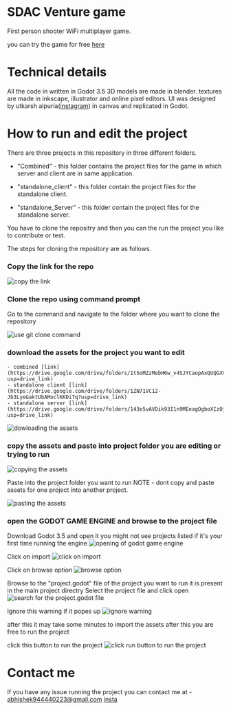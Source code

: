 # SDAC Venture game
First person shooter WiFi multiplayer game.


you can try the game for free [here](https://kridakriations.itch.io/sdac-venture)

# Technical details

All the code in written in Godot 3.5
3D models are made in blender.
textures are made in inkscape, illustrator and online pixel editors.
UI was designed by utkarsh alpuria([instagram](https://www.instagram.com/utkarsh_alpuria/)) in canvas and replicated in Godot.

# How to run and edit the project

There are three projects in this repository in three different folders.

 - "Combined" - this folder contains the project files for the game in which server and client are in same application. 

 - "standalone_client" - this folder contain the project files for the standalone client.

 - "standalone_Server" - this folder contain the project files for the standalone server.

You have to clone the repositry and then you can the run the project you like to contribute or test.

The steps for cloning the repository are as follows.

### Copy the link for the repo
![copy the link](./instruction_images/link_for_Repo.png)

### Clone the repo using command prompt
Go to the command and navigate to the folder where you want to clone the repository

![use git clone command](./instruction_images/clonning_repo.png)

### download the assets for the project you want to edit
    - combined [link](https://drive.google.com/drive/folders/1t5oMZzMebH6w_v4SJYCaopAxQUQGXVGx?usp=drive_link)
    - standalone client [link](https://drive.google.com/drive/folders/1ZN71VC12-Jb3LyeGaktUbAMoclKKDiTq?usp=drive_link)
    - standalone server [link](https://drive.google.com/drive/folders/143e5vAVDik93I1n9MEeagOgboXIzOjVP?usp=drive_link)

![dowloading the assets](instruction_images/combined/downloading_the_assets.png)    

### copy the assets and paste into project folder you are editing or trying to run

![copying the assets](instruction_images/combined/copying_the_assets.png)

Paste into the project folder you want to run
NOTE - dont copy and paste assets for one project into another project.

![pasting the assets](instruction_images/combined/pasting_the_assets.png)

### open the GODOT GAME ENGINE and browse to the project file
Download Godot 3.5 and open it 
you might not see projects listed if it's your first time running the engine
![opening of godot game engine](instruction_images/open_godot.png)

Click on import
![click on import](instruction_images/click_import.png)

Click on browse option
![browse option](instruction_images/click_on_browse.png)

Browse to the "project.godot" file of the project you want to run it is present in the main project directry
Select the project file and click open
![search for the project.godot file](instruction_images/combined/choose_the_project_file.png)

Ignore this warning if it popes up
![ignore warning](instruction_images/combined/ignore_the_warning.png)

after this it may take some minutes to import the assets after this you are free to run the project

click this button to run the project
![click run button to run the project](instruction_images/combined/click_button_to_run_project.png)

# Contact me 
If you have any issue running the project you can contact me at - abhishek944440223@gmail.com
[insta](https://www.instagram.com/abhishek01.exe/)